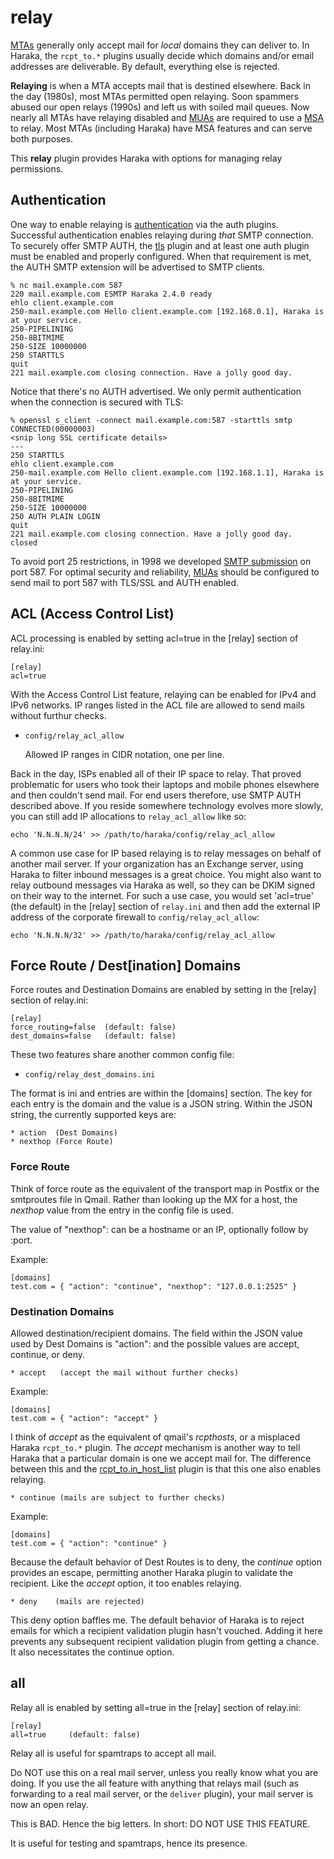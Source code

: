 # relay

[MTAs](http://en.wikipedia.org/wiki/Mail_transfer_agent) generally only accept mail for _local_ domains they can deliver to. In Haraka, the `rcpt_to.*` plugins usually decide which domains and/or email addresses are deliverable. By default, everything else is rejected.

**Relaying** is when a MTA accepts mail that is destined elsewhere. Back in the day (1980s), most MTAs permitted open relaying. Soon spammers abused our open relays (1990s) and left us with soiled mail queues. Now nearly all MTAs have relaying disabled and [MUAs](http://en.wikipedia.org/wiki/Mail_user_agent) are required to use a [MSA](http://en.wikipedia.org/wiki/Message_submission_agent) to relay. Most MTAs (including Haraka) have MSA features and can serve both purposes.

This **relay** plugin provides Haraka with options for managing relay permissions.

## Authentication

One way to enable relaying is [authentication](http://haraka.github.io/manual.html) via the auth plugins. Successful authentication enables relaying during _that_ SMTP connection. To securely offer SMTP AUTH, the [tls](http://haraka.github.io/manual/plugins/tls.html) plugin and at least one auth plugin must be enabled and properly configured. When that requirement is met, the AUTH SMTP extension will be advertised to SMTP clients.

    % nc mail.example.com 587
    220 mail.example.com ESMTP Haraka 2.4.0 ready
    ehlo client.example.com
    250-mail.example.com Hello client.example.com [192.168.0.1], Haraka is at your service.
    250-PIPELINING
    250-8BITMIME
    250-SIZE 10000000
    250 STARTTLS
    quit
    221 mail.example.com closing connection. Have a jolly good day.

Notice that there's no AUTH advertised. We only permit authentication when the
connection is secured with TLS:

    % openssl s_client -connect mail.example.com:587 -starttls smtp
    CONNECTED(00000003)
    <snip long SSL certificate details>
    ---
    250 STARTTLS
    ehlo client.example.com
    250-mail.example.com Hello client.example.com [192.168.1.1], Haraka is at your service.
    250-PIPELINING
    250-8BITMIME
    250-SIZE 10000000
    250 AUTH PLAIN LOGIN
    quit
    221 mail.example.com closing connection. Have a jolly good day.
    closed

To avoid port 25 restrictions, in 1998 we developed [SMTP submission](http://tools.ietf.org/html/rfc2476) on port 587. For optimal security and reliability, [MUAs](http://en.wikipedia.org/wiki/Mail_user_agent) should be configured to send mail to port 587 with TLS/SSL and AUTH enabled.

## ACL (Access Control List)

ACL processing is enabled by setting acl=true in the [relay] section of
relay.ini:

    [relay]
    acl=true

With the Access Control List feature, relaying can be enabled for IPv4 and
IPv6 networks. IP ranges listed in the ACL file are allowed to send mails
without furthur checks.

* `config/relay_acl_allow`

    Allowed IP ranges in CIDR notation, one per line.

Back in the day, ISPs enabled all of their IP space to relay. That proved
problematic for users who took their laptops and mobile phones elsewhere and
then couldn't send mail. For end users therefore, use SMTP AUTH described
above. If you reside somewhere technology evolves more slowly, you can still
add IP allocations to `relay_acl_allow` like so:

    echo 'N.N.N.N/24' >> /path/to/haraka/config/relay_acl_allow

A common use case for IP based relaying is to relay messages on behalf of
another mail server. If your organization has an Exchange server, using Haraka
to filter inbound messages is a great choice. You might also want to relay
outbound messages via Haraka as well, so they can be DKIM signed on their way
to the internet. For such a use case, you would set 'acl=true' (the default)
in the [relay] section of `relay.ini` and then add the external IP address
of the corporate firewall to `config/relay_acl_allow`:

    echo 'N.N.N.N/32' >> /path/to/haraka/config/relay_acl_allow


## Force Route / Dest[ination] Domains

Force routes and Destination Domains are enabled by setting in the [relay]
section of relay.ini:

    [relay]
    force_routing=false  (default: false)
    dest_domains=false   (default: false)

These two features share another common config file:

* `config/relay_dest_domains.ini`

The format is ini and entries are within the [domains] section. The key for each entry is the domain and the value is a JSON string. Within the JSON string, the currently supported keys are:

    * action  (Dest Domains)
    * nexthop (Force Route)

### Force Route

Think of force route as the equivalent of the transport map in Postfix or the smtproutes file in Qmail. Rather than looking up the MX for a host, the *nexthop* value from the entry in the config file is used.

The value of "nexthop": can be a hostname or an IP, optionally follow by :port.

Example:

    [domains]
    test.com = { "action": "continue", "nexthop": "127.0.0.1:2525" }

### Destination Domains

Allowed destination/recipient domains. The field within the JSON value used
by Dest Domains is "action": and the possible values are accept, continue, or
deny.

    * accept   (accept the mail without further checks)

Example:

    [domains]
    test.com = { "action": "accept" }

I think of *accept* as the equivalent of qmail's *rcpthosts*, or a misplaced Haraka `rcpt_to.*` plugin. The *accept* mechanism is another way to tell Haraka that a particular domain is one we accept mail for. The difference between this and the [rcpt_to.in_host_list](http://haraka.github.io/manual/plugins/rcpt_to.in_host_list.html) plugin is that this one also enables relaying.

    * continue (mails are subject to further checks)

Example:

    [domains]
    test.com = { "action": "continue" }

Because the default behavior of Dest Routes is to deny, the *continue* option provides an escape, permitting another Haraka plugin to validate the recipient. Like the *accept* option, it too enables relaying.

    * deny    (mails are rejected)

This deny option baffles me. The default behavior of Haraka is to reject emails for
which a recipient validation plugin hasn't vouched. Adding it here prevents
any subsequent recipient validation plugin from getting a chance. It also
necessitates the continue option.


## all

Relay all is enabled by setting all=true in the [relay] section of
relay.ini:

    [relay]
    all=true     (default: false)

Relay all is useful for spamtraps to accept all mail.

Do NOT use this on a real mail server, unless you really know what you are
doing. If you use the all feature with anything that relays mail (such
as forwarding to a real mail server, or the `deliver` plugin), your mail
server is now an open relay.

This is BAD. Hence the big letters. In short: DO NOT USE THIS FEATURE.

It is useful for testing and spamtraps, hence its presence.
